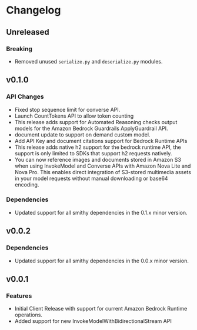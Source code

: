 # Changelog

## Unreleased

### Breaking
- Removed unused `serialize.py` and `deserialize.py` modules.

## v0.1.0

### API Changes
* Fixed stop sequence limit for converse API.
* Launch CountTokens API to allow token counting
* This release adds support for Automated Reasoning checks output models for the Amazon Bedrock Guardrails ApplyGuardrail API.
* document update to support on demand custom model.
* Add API Key and document citations support for Bedrock Runtime APIs
* This release adds native h2 support for the bedrock runtime API, the support is only limited to SDKs that support h2 requests natively.
* You can now reference images and documents stored in Amazon S3 when using InvokeModel and Converse APIs with Amazon Nova Lite and Nova Pro. This enables direct integration of S3-stored multimedia assets in your model requests without manual downloading or base64 encoding.

### Dependencies

* Updated support for all smithy dependencies in the 0.1.x minor version.

## v0.0.2

### Dependencies

* Updated support for all smithy dependencies in the 0.0.x minor version.

## v0.0.1

### Features
* Initial Client Release with support for current Amazon Bedrock Runtime operations.
* Added support for new InvokeModelWithBidirectionalStream API
